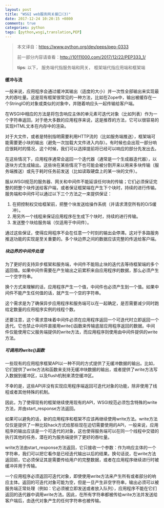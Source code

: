 ```yaml
---
layout: post
title: "WSGI web服务网关接口(3)"
date: 2017-12-24 10:20:15 +0800
comments: true
categories: python
tags: [python,wsgi,translation,PEP]
---
```


> 本文译自：https://www.python.org/dev/peps/pep-0333
>
> 前一部分内容请查看：http://10111000.com/2017/12/22/PEP333_1/
>
> **tips**: 以下， 服务端代指服务端和网关， 框架端代指应用端和框架端

#### 缓冲与流

一般来说，应用程序会通过缓冲其输出（适度的大小）并一次性全部输出来实现最大的吞吐量。这是现有框架很常见的一种方法，比如在Zope中，输出被缓存在一个StringIO的对象或类似的对象中，并随着响应头一起传输给客户端。

在WSGI中相应的方法是将包含响应主体的单元素可迭代对象（比如列表）作为一个字符串返回，对于绝大多数的应用程序来说，这是推荐的方法，它可以很容易的实现HTML文本在内存中的渲染。

对于大文件，或者是特别指明需要利用HTTP流的（比如服务端推送），框架端可能需要更小块的输出（避免一次加载大文件进入内存）。有时候也会出现一部分响应很耗时的情况，这个时候，我们可以选择提前将已经可以响应的部分先发出去。

在这些情况下，应用程序通常会返回一个迭代器（通常是一个生成器迭代器），以逐块方式生成输出。这些块在某些情况下也可能会被分割开来以用来多块传输（服务端推送）或先于耗时任务前发送（比如读取硬盘上的某一块的文件）。

服从WSGI规范的服务器、网关和中间件不能延误任何块的传输；它们必须保证完整的把整个块传送给客户端，或者保证框架端在产生下个块时，持续的进行传输。服务端和中间件可以通过以下三个方法之一来提供保证：

1. 在把控制权交给框架前，把整个块发送给操作系统（并请求清空所有的O/S缓冲）。
2. 用另外一个线程来保证应用程序在生成下个块时，持续的进行传输。
3. 发送整个块给服务端（仅适用于中间件）。

通过这些保证，使得应用程序不会在任意一个时刻的输出会停滞。这对于多路服务推送功能的实现是至关重要的。多个块边界之间的数据应该完整的传送给客户端。

##### 块边界的中间件处理

为了更好的支持异步框架和服务端，中间件不能阻止块的迭代去等待框架端的多个返回值。如果中间件需要在产生输出之前累积来自应用程序的数据，那么必须产生一个空字符串。

换个方式来理解的话，应用程序产生一个值，中间件也必须产生到一个值。如果中间件不能产生任何值的话，就产生一个空的字符串。

这个需求是为了确保异步应用程序和服务端可以在一起确定，是否需要减少同时跑给定数量的应用程序实例的线程个数。

还要注意，这个需求意味着中间件必须在应用程序返回一个可迭代时立即返回一个迭代。它也禁止中间件直接用write()函数来传输底层应用程序返回的数据。中间件仅能使用它父服务端提供的write方法，而应用程序则使用由中间件提供的write方法。

##### 可调用的write()函数

一些现有的应用程序框架API以一种不同的方式提供了无缓冲数据的输出。比如，它们提供了write方法和函数来支持无缓冲块数据的输出，或者提供了write方法写入数据到缓冲区，以及flush机制来清空缓冲区。

不幸的是，这些API并没有实现应用程序端返回可迭代对象的功能，除非使用了线程或者其他特殊的机制。

因此，为了使得现有的框架继续使用现有的API，WSGI规范必须包含特殊的write方法，并由start_response方法返回。

如果可以避免的话，新的应用程序和框架不应该再继续使用write方法。write方法仅仅是提供了一种比较hack方式给那些现在迫切需要使用的API，一般来说，应用程序的输出应该是一个可迭代的对象，这也使得服务端可以在同一个线程中交错的执行其他的任务，潜在的为服务端提供了更好的吞吐量。

write方法由start_response方法返回，它只接收一个参数：作为响应主体的一个字符串，我们可以把它看作是已经迭代输出以后的结果。换句话说，在write方法返回前，它必须保证其是需要传给用户的完整数据，或者在应用程序继续进行时被缓冲并用于传输。

一个应用程序必须返回可迭代对象，即使使用write方法来产生所有或者部分的响应主体。返回的可迭代对象可能为空，但是一旦产生非空字符串，输出必须可以被服务端正常处理（例如：它必须被立即发送或者放入队列），应用程序不能在它们返回的迭代器中调用write方法。因此，在所有字符串都被传给write方法并发送给客户端后，由迭代对象产生的任何字符串也被传输。